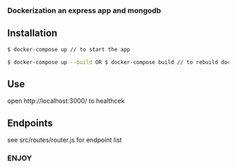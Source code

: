 ### Dockerization an express app and mongodb

## Installation

```bash
$ docker-compose up // to start the app
```

```bash
$ docker-compose up --build OR $ docker-compose build // to rebuild dockerfiles
```

## Use

open http://localhost:3000/ to healthcek

## Endpoints

see src/routes/router.js for endpoint list

### ENJOY
